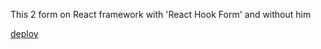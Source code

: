 This 2 form on React framework with 'React Hook Form' and without him

[deploy](https://form.d1xyocoe16ntus.amplifyapp.com/)